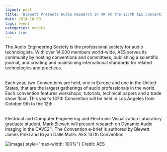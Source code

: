 ```yaml
---
layout: post
title: 'Blewett Presents Audio Research in VR at the 137th AES Convention'
date: 2014-10-09
tags: event
categories: events
tabs: true
---
```


The Audio Engineering Society is the professional society for audio technologists. With over 14,000 members world-wide, AES serves its community by hosting conventions and committees, publishing a scientific journal, and creating and maintaining international standards for related technologies and practices.<br><br>

Each year, two Conventions are held, one in Europe and one in the United States, that are the largest gatherings of audio professionals in the world. Each convention features workshops, tutorials, technical papers and a trade show floor. This year&rsquo;s 137th Convention will be held in Los Angeles from October 9th to the 12th.<br><br>

Electrical and Computer Engineering and Electronic Visualization Laboratory graduate student, Mark Blewett will present research on Dynamic Audio Imaging in the CAVE2&trade;. The Convention e-brief is authored by Blewett, James Pinkl and Bryan Dalle Molle.
AES 137th Convention

![image](https://www.evl.uic.edu/output/originals/aes137.jpg-srcw.jpg){:style="max-width: 100%"}
Credit: AES

